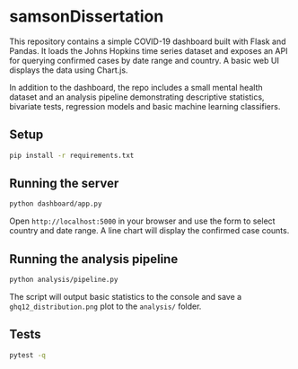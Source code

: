 # samsonDissertation

This repository contains a simple COVID-19 dashboard built with Flask and Pandas. It loads the Johns Hopkins time series dataset and exposes an API for querying confirmed cases by date range and country. A basic web UI displays the data using Chart.js.

In addition to the dashboard, the repo includes a small mental health dataset and an analysis pipeline demonstrating descriptive statistics, bivariate tests, regression models and basic machine learning classifiers.

## Setup

```bash
pip install -r requirements.txt
```

## Running the server

```bash
python dashboard/app.py
```

Open `http://localhost:5000` in your browser and use the form to select country and date range. A line chart will display the confirmed case counts.

## Running the analysis pipeline

```bash
python analysis/pipeline.py
```

The script will output basic statistics to the console and save a `ghq12_distribution.png` plot to the `analysis/` folder.

## Tests

```bash
pytest -q
```
